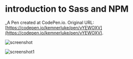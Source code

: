 # introduction to Sass and NPM
 _A Pen created at CodePen.io. Original URL: [https://codepen.io/kemnerluke/pen/vYEWOXV](https://codepen.io/kemnerluke/pen/vYEWOXV).

 
 
 
 ![screenshot](https://user-images.githubusercontent.com/37083547/71771541-bd47d000-2f0a-11ea-9525-441c1edd7bfc.png)
 
 
 ![screenshot1](https://user-images.githubusercontent.com/37083547/71771550-ec5e4180-2f0a-11ea-996a-b96c2100fa68.png)





